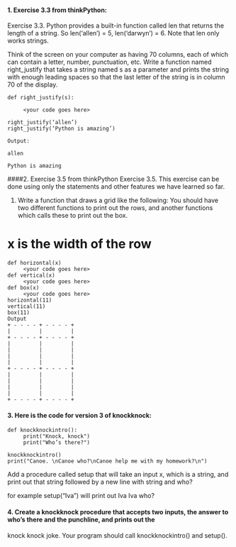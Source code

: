 #### 1. Exercise 3.3 from thinkPython:
Exercise 3.3. Python provides a built-in function called len that returns the length of a string.
So len(‘allen’) = 5, len(‘darwyn’) = 6. Note that len only works strings.

Think of the screen on your computer as having 70 columns, each of which can contain a letter, number, punctuation, etc. 
Write a function named right_justify that takes a string named s as a parameter and prints the string with enough leading
spaces so that the last letter of the string is in column 70 of the display.
```
def right_justify(s):

     <your code goes here>

right_justify(‘allen’)
right_justify(‘Python is amazing’)

Output:
                                                                                                              allen
                                                                                                  Python is amazing
```

####2. Exercise 3.5 from thinkPython
Exercise 3.5. This exercise can be done using only the statements and other features we have learned
so far.
1. Write a function that draws a grid like the following:
You should have two different functions to print out the rows, and another functions which calls these to print out the box.

# x is the width of the row
```
def horizontal(x)
     <your code goes here>
def vertical(x)
     <your code goes here>
def box(x)
     <your code goes here>
horizontal(11)
vertical(11)
box(11)
Output
+ - - - - + - - - - +
|         |         |
+ - - - - + - - - - +
|         |         |
|         |         |
|         |         |
|         |         |
+ - - - - + - - - - +
|         |         |
|         |         |
|         |         |
|         |         |
+ - - - - + - - - - +
```

#### 3. Here is the code for version 3 of knockknock:
```
def knockknockintro():
     print("Knock, knock")
     print("Who’s there?")

knockknockintro()
print("Canoe. \nCanoe who?\nCanoe help me with my homework?\n")
```

Add a procedure called setup that will take an input x, which is a string, and print out that string followed by a 
new line with string and who?

for example  setup(“Iva”)  will print out
Iva
Iva who?

#### 4. Create a knockknock procedure that accepts two inputs, the answer to who’s there and the punchline, and prints out the
knock knock joke. Your program should call knockknockintro()  and setup().

